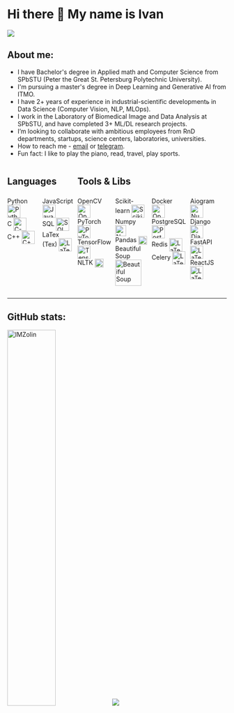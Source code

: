 # Hi there 👋 My name is Ivan
![](https://komarev.com/ghpvc/?username=IMZolin&color=green)
## About me:

- I have Bachelor's degree in Applied math and Computer Science from SPbSTU (Peter the Great St. Petersburg Polytechnic University). 
- I'm pursuing a master's degree in Deep Learning and Generative AI from ITMO.
- I have 2+ years of experience in industrial-scientific developmentь in Data Science (Computer Vision, NLP, MLOps).
- I work in the Laboratory of Biomedical Image and Data Analysis at SPbSTU, and have completed 3+ ML/DL research projects. 
- I’m looking to collaborate with ambitious employees from RnD departments, startups, science centers, laboratories, universities.
- How to reach me - [email] or [telegram].
- Fun fact: I like to play the piano, read, travel, play sports.

<div style="display: flex; justify-content: space-between;">
    <div style="flex: 1; margin-right: 10px; max-width: 30%">
        <h2 style="margin-bottom: 10px;">Languages</h2>
        <div style="display: flex;">
            <div style="flex: 1; margin-right: 10px;">
                <ul style="list-style-type: none; padding: 0;">
                    <li>Python <a href="https://www.python.org/"><img align="center" width="30px" alt="Python" src="https://cdn3.iconfinder.com/data/icons/logos-and-brands-adobe/512/267_Python-512.png"/></a></li>
                    <li>C <a href="https://devdocs.io/c/"><img align="center" width="30px" alt="C-programming" src="https://img.icons8.com/?size=100&id=40670&format=png&color=000000"/></a></li>
                    <li>C++ <a href="https://isocpp.org/"><img align="center" width="30px" alt="C++" src="https://img.icons8.com/?size=100&id=40669&format=png&color=000000"/></a></li>
                </ul>
            </div>
            <div style="flex: 1;">
                <ul style="list-style-type: none; padding: 0;">
                    <li>JavaScript <a href="https://developer.mozilla.org/en-US/docs/Web/JavaScript"><img align="center" width="30px" alt="JavaScript" src="https://img.icons8.com/?size=100&id=108784&format=png&color=000000"/></a></li>
                    <li>SQL <a href="https://www.postgresql.org/docs/current/sql.html"><img align="center" width="30px" alt="SQL" src="https://img.icons8.com/?size=100&id=UFF3hmipmJ2V&format=png&color=000000"/></a></li>
                    <li>LaTex (Tex) <a href="https://www.latex-project.org/"><img align="center" width="30px" alt="LaTex" src="https://img.icons8.com/?size=100&id=WBooq2dInw0x&format=png&color=000000"/></a></li>
                </ul>
            </div>
        </div>
    </div>
    <div style="flex: 1;">
        <h2 style="margin-bottom: 10px;">Tools & Libs</h2>
        <div style="display: flex;">
            <div style="flex: 1; margin-right: 10px;">
                <ul style="list-style-type: none; padding: 0;">
                    <li>OpenCV <a href="https://opencv.org/"><img align="center" width="30px" alt="OpenCV" src="https://img.icons8.com/?size=100&id=bpip0gGiBLT1&format=png&color=000000"/></a></li>
                    <li>PyTorch <a href="https://pytorch.org/"><img align="center" width="30px" alt="PyTorch" src="https://img.icons8.com/?size=100&id=jH4BpkMnRrU5&format=png&color=000000"/></a></li>
                    <li>TensorFlow <a href="https://www.tensorflow.org/"><img align="center" width="30px" alt="TensorFlow" src="https://img.icons8.com/?size=100&id=n3QRpDA7KZ7P&format=png&color=000000"/></a></li>
                    <li>NLTK <a href="https://www.nltk.org/"><img align="center" width="20px" alt="NLTK" src="https://encrypted-tbn0.gstatic.com/images?q=tbn:ANd9GcThLDIOl5UsgG306YzmcNgkaMfo5yQj1ciIpg&s"/></a></li>
                </ul>
            </div>
            <div style="flex: 1; margin-right: 10px;">
                <ul style="list-style-type: none; padding: 0;">
                    <li>Scikit-learn <a href="https://scikit-learn.org"><img align="center" width="30px" alt="Scikit-learn" src="https://upload.wikimedia.org/wikipedia/commons/thumb/0/05/Scikit_learn_logo_small.svg/2560px-Scikit_learn_logo_small.svg.png"/></a></li>
                    <li>Numpy <a href="https://numpy.org/"><img align="center" width="25px" alt="Numpy" src="https://static-00.iconduck.com/assets.00/file-type-numpy-icon-1901x2048-oulkqypt.png"/></a></li>
                    <li>Pandas <a href="https://pandas.pydata.org/"><img align="center" width="20px" alt="Pandas" src="https://seeklogo.com/images/P/pandas-icon-logo-BE10401BF1-seeklogo.com.png"/></a></li>
                    <li>Beautiful Soup <a href="https://www.crummy.com/software/BeautifulSoup/bs4/doc/"><img align="center" width="60px" alt="Beautiful Soup" src="https://datascientest.com/en/files/2024/01/beautiful-soup.png"/></a></li>
                </ul>
            </div>
            <div style="flex: 1; margin-right: 10px;">
                <ul style="list-style-type: none; padding: 0;">
                    <li>Docker <a href="https://www.docker.com/"><img align="center" width="30px" alt="OpenCV" src="https://img.icons8.com/?size=100&id=cdYUlRaag9G9&format=png&color=000000"/></a></li>
                    <li>PostgreSQL <a href="https://www.postgresql.org/"><img align="center" width="30px" alt="PostgreSQL" src="https://img.icons8.com/?size=100&id=38561&format=png&color=000000"/></a></li>
                    <li>Redis <a href="https://redis.io/"><img align="center" width="30px" alt="LaTex" src="https://img.icons8.com/?size=100&id=pHS3eRpynIRQ&format=png&color=000000"/></a></li>
                    <li>Celery <a href="https://docs.celeryq.dev/en/stable/"><img align="center" width="30px" alt="LaTex" src="https://img.icons8.com/?size=100&id=WBooq2dInw0x&format=png&color=000000"/></a></li>
                </ul>
            </div>
            <div style="flex: 1; margin-right: 10px;">
                <ul style="list-style-type: none; padding: 0;">
                    <li>Aiogram <a href="https://aiogram.dev/"><img align="center" width="30px" alt="Numpy" src="https://avatars.githubusercontent.com/u/33784865?s=200&v=4"/></a></li>
                    <li>Django <a href="https://www.djangoproject.com/"><img align="center" width="30px" alt="Django" src="https://www.svgrepo.com/show/353657/django-icon.svg"/></a></li>
                    <li>FastAPI <a href="https://fastapi.tiangolo.com/"><img align="center" width="30px" alt="LaTex" src="https://img.icons8.com/?size=100&id=pHS3eRpynIRQ&format=png&color=000000"/></a></li>
                    <li>ReactJS <a href="https://react.dev/"><img align="center" width="30px" alt="LaTex" src="https://img.icons8.com/?size=100&id=WBooq2dInw0x&format=png&color=000000"/></a></li>
                </ul>
            </div>
        </div>
    </div>
</div>

____

## GitHub stats:
<div display="inline-flex" align-items="center" justify-content="space-between">
<img src="https://github-readme-stats.vercel.app/api?username=IMZolin&show_icons=true&bg_color=151515&title_color=fff&text_color=ffffff&icon_color=0b92f8&border_color=0b92f8&border_radius=30&count_private=true&locale=en&include_all_commits=true" width="47%"alt="IMZolin" />
<img src="https://github-readme-stats.vercel.app/api/top-langs/?username=IMZolin&layout=compact&bg_color=151515&title_color=fff&text_color=ffffff&icon_color=0b92f8&border_color=0b92f8&border_radius=30&hide=tex,html&exclude_repo=imzolin.github.io,Attribute-grammars,simple_psf_extractor,Interval-analysis,Computer-graphics"/>
</div>

[telegram]:https://telegram.me/i1_zolin
[email]:mailto:<zolin.work@yandex.ru>
